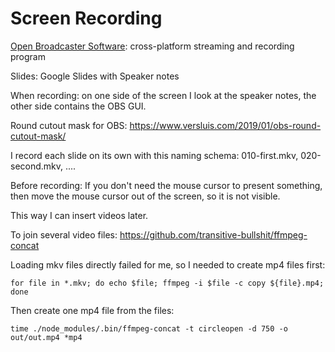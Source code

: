 # Screen Recording

[Open Broadcaster Software](https://obsproject.com/): cross-platform streaming and recording program

Slides: Google Slides with Speaker notes

When recording: on one side of the screen I look at the speaker notes, the other side contains the OBS GUI.

Round cutout mask for OBS: https://www.versluis.com/2019/01/obs-round-cutout-mask/

I record each slide on its own with this naming schema: 010-first.mkv, 020-second.mkv, ....

Before recording: If you don't need the mouse cursor to present something, then move the mouse cursor out of the screen, so it is not visible. 

This way I can insert videos later.

To join several video files: https://github.com/transitive-bullshit/ffmpeg-concat

Loading mkv files directly failed for me, so I needed to create mp4 files first:

```
for file in *.mkv; do echo $file; ffmpeg -i $file -c copy ${file}.mp4; done
```

Then create one mp4 file from the files:

```
time ./node_modules/.bin/ffmpeg-concat -t circleopen -d 750 -o out/out.mp4 *mp4
```




